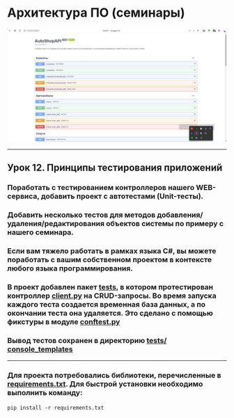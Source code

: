 # Архитектура ПО (семинары)

![ClinicAPI](imgs/AutoShopAPI.png)

-----

## Урок 12. Принципы тестирования приложений
### Поработать с тестированием контроллеров нашего WEB-сервиса, добавить проект с автотестами (Unit-тесты).
### Добавить несколько тестов для методов добавления/удаления/редактирования объектов системы по примеру с нашего семинара.
### Если вам тяжело работать в рамках языка C#, вы можете поработать с вашим собственном проектом в контексте любого языка программирования.

### В проект добавлен пакет  [**tests**](tests "Ссылка на пакет"), в котором протестирован контроллер [**client.py**](controllers/client.py "Ссылка на файл") на CRUD-запросы. Во время запуска каждого теста создается временная база данных, а по окончании теста она удаляется. Это сделано с помощью фикстуры в модуле [**conftest.py**](tests/conftest.py "Ссылка на файл")
### Вывод тестов сохранен в директорию [**tests/сonsole_templates**](tests/console_templates/ "Ссылка на пакет")

-----

### Для проекта потребовались библиотеки, перечисленные в [**requirements.txt**](requirements.txt "Ссылка на файл"). Для быстрой установки необходимо выполнить команду:
    pip install -r requirements.txt  